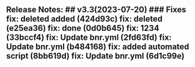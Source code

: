 ## Release Notes: ## v3.3(2023-07-20) ### Fixes fix: deleted added (424d93c) fix: deleted (e25ea36) fix: done (0d0b645) fix: 1234 (33bccf4) fix: Update bnr.yml (2fd63fd) fix: Update bnr.yml (b484168) fix: added automated script (8bb619d) fix: Update bnr.yml (6d1c99e)
